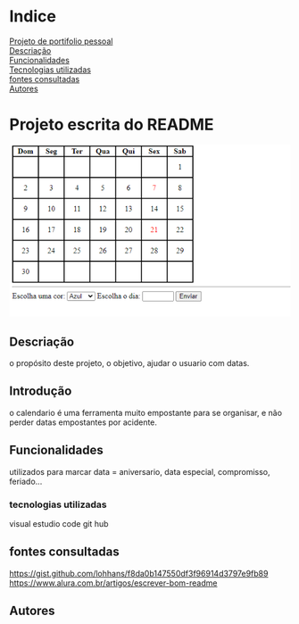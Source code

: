 # Indice


[Projeto de portifolio pessoal](https://github.com/donavanrenan/calendario#projeto-de-portf%C3%B3lio)  
[Descriação](https://github.com/donavanrenan/calendario#descria%C3%A7%C3%A3o)  
[Funcionalidades](#funcionalidades)  
[Tecnologias utilizadas](#tecnologias-utilizadas)  
[fontes consultadas](#fontes-consultadas)  
[Autores](#autores)  


# Projeto escrita do README

![capa do projeto](img/img/capacalendario.png)


## Descriação
o propósito deste projeto, o objetivo, ajudar o usuario com datas.

## Introdução
o calendario é uma ferramenta muito empostante para se organisar, e não perder datas empostantes por acidente.

## Funcionalidades
utilizados para marcar data = aniversario, data especial, compromisso, feriado...

### tecnologias utilizadas 
visual estudio code
git hub


## fontes consultadas
https://gist.github.com/lohhans/f8da0b147550df3f96914d3797e9fb89
https://www.alura.com.br/artigos/escrever-bom-readme

## Autores
